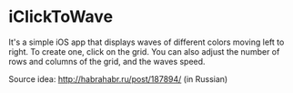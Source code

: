 iClickToWave
============

It's a simple iOS app that displays waves of different colors moving left to right. To create one, click on the grid. You can also adjust the number of rows and columns of the grid, and the waves speed.

Source idea: http://habrahabr.ru/post/187894/ (in Russian)
